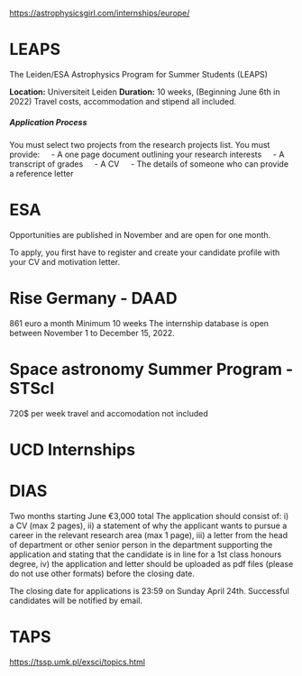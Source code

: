 https://astrophysicsgirl.com/internships/europe/

# LEAPS
The Leiden/ESA Astrophysics Program for Summer Students (LEAPS)

**Location:** Universiteit Leiden
**Duration:** 10 weeks, (Beginning June 6th in 2022)
Travel costs, accommodation and stipend all included.

##### Application Process
You must select two projects from the research projects list.
You must provide:
$\quad$- A one page document outlining your research interests
$\quad$- A transcript of grades
$\quad$- A CV
$\quad$- The details of someone who can provide a reference letter

# ESA
Opportunities are published in November and are open for one month.

To apply, you first have to register and create your candidate profile with your CV and motivation letter.

# Rise Germany - DAAD
861 euro a month
Minimum 10 weeks
The internship database is open between November 1 to December 15, 2022.

# Space astronomy Summer Program - STScI
720$ per week
travel and accomodation not included

# UCD Internships

# DIAS
Two months starting June
€3,000 total
The application should consist of:
i) a CV (max 2 pages),
ii) a statement of why the applicant wants to pursue a career in the relevant research area (max 1 page),
iii) a letter from the head of department or other senior person in the department supporting the application and stating that the candidate is in line for a 1st class honours degree,
iv) the application and letter should be uploaded as pdf files (please do not use other formats) before the closing date.

The closing date for applications is 23:59 on Sunday April 24th. Successful candidates will be notified by email.

# TAPS
https://tssp.umk.pl/exsci/topics.html